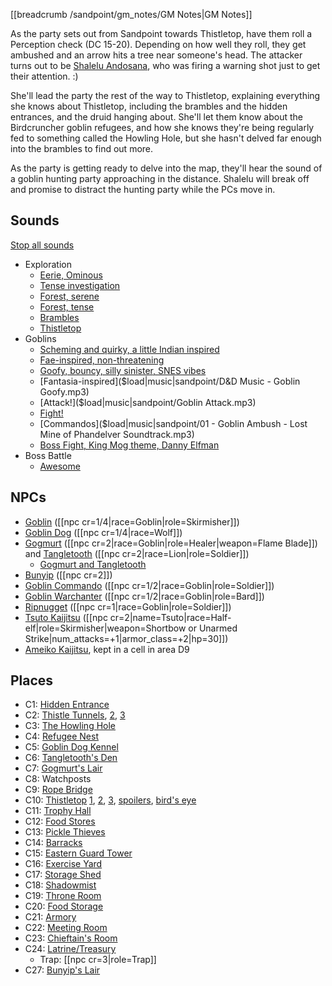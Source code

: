 [[breadcrumb /sandpoint/gm_notes/GM Notes|GM Notes]]

<script type="module">
    import {init_links} from "/static/js/common/visual_aid_backend.js";
    init_links();
</script>


As the party sets out from Sandpoint towards Thistletop, have them roll a Perception check (DC 15-20). Depending on how well they roll, they get ambushed and an arrow hits a tree near someone's head. The attacker turns out to be [Shalelu Andosana](^sandpoint/shalelu_andosana.jpg), who was firing a warning shot just to get their attention. :)

She'll lead the party the rest of the way to Thistletop, explaining everything she knows about Thistletop, including the brambles and the hidden entrances, and the druid hanging about. She'll let them know about the Birdcruncher goblin refugees, and how she knows they're being regularly fed to something called the Howling Hole, but she hasn't delved far enough into the brambles to find out more.

As the party is getting ready to delve into the map, they'll hear the sound of a goblin hunting party approaching in the distance. Shalelu will break off and promise to distract the hunting party while the PCs move in.

## Sounds

[Stop all sounds]($stop|all|none)

* Exploration
  * [Eerie, Ominous]($load|music|arr/BGM_EX2_Dan_D01.mp3)
  * [Tense investigation]($load|music|arr/BGM_EX2_EU_Dungeon.mp3)
  * [Forest, serene]($load|music|arr/BGM_Field_Gri_02.mp3)
  * [Forest, tense]($load|music|arr/BGM_ORCH_055-Landlords.mp3)
  * [Brambles]($load|music|arr/BGM_LoV_Boss04.mp3)
  * [Thistletop]($load|music|arr/BGM_EX3_MYC_03.mp3)
* Goblins
  * [Scheming and quirky, a little Indian inspired]($load|music|arr/BGM_Field_BanColony_Kobold.mp3)
  * [Fae-inspired, non-threatening]($load|music|arr/BGM_Field_BanColony_Sylph.mp3)
  * [Goofy, bouncy, silly sinister, SNES vibes]($load|music|arr/BGM_EX2_AOZ_Battle03.mp3)
  * [Fantasia-inspired]($load|music|sandpoint/D&D Music - Goblin Goofy.mp3)
  * [Attack!]($load|music|sandpoint/Goblin Attack.mp3)
  * [Fight!]($load|music|arr/BGM_Event_Enkidu.mp3)
  * [Commandos]($load|music|sandpoint/01 - Goblin Ambush - Lost Mine of Phandelver Soundtrack.mp3)
  * [Boss Fight, King Mog theme, Danny Elfman]($load|music|arr/BGM_Ban_Moogle_Goku.mp3)
* Boss Battle
  * [Awesome]($load|music|arr/BGM_EX2_Dan_D11.mp3)

## NPCs

* [Goblin](^sandpoint/goblin_2.png) ([[npc cr=1/4|race=Goblin|role=Skirmisher]])
* [Goblin Dog](^sandpoint/goblin_dog.jpg) ([[npc cr=1/4|race=Wolf]])
* [Gogmurt](^sandpoint/gogmurt.jpg) ([[npc cr=2|race=Goblin|role=Healer|weapon=Flame Blade]]) and [Tangletooth](^sandpoint/tangletooth.jpg) ([[npc cr=2|race=Lion|role=Soldier]])
  * [Gogmurt and Tangletooth](^sandpoint/gogmurt_and_tangletooth.png)
* [Bunyip](^sandpoint/bunyip.png) ([[npc cr=2]])
* [Goblin Commando](^sandpoint/goblin_rider.jpg) ([[npc cr=1/2|race=Goblin|role=Soldier]])
* [Goblin Warchanter](^sandpoint/goblin_warsinger.jpg) ([[npc cr=1/2|race=Goblin|role=Bard]])
* [Ripnugget](^sandpoint/ripnugget.jpg) ([[npc cr=1|race=Goblin|role=Soldier]])
* [Tsuto Kaijitsu](^sandpoint/tsuto_kaijitsu.jpg) ([[npc cr=2|name=Tsuto|race=Half-elf|role=Skirmisher|weapon=Shortbow or Unarmed Strike|num_attacks=+1|armor_class=+2|hp=30]])
* [Ameiko Kaijitsu](^sandpoint/ameiko_kaijitsu_2.jpg), kept in a cell in area D9

## Places

* C1: [Hidden Entrance](^sandpoint/brambles_hidden_entrance.png)
* C2: [Thistle Tunnels](^sandpoint/thistle_tunnels_1.png), [2](^sandpoint/thistle_tunnels_2.png), [3](^sandpoint/thistle_tunnels_3.png) 
* C3: [The Howling Hole](^sandpoint/howling_hole.png)
* C4: [Refugee Nest](^sandpoint/refugee_nest.png)
* C5: [Goblin Dog Kennel](^sandpoint/goblin_dog_kennel.png)
* C6: [Tangletooth's Den](^sandpoint/tangletooths_den.png)
* C7: [Gogmurt's Lair](^sandpoint/gogmurts_lair.png)
* C8: Watchposts
* C9: [Rope Bridge](^sandpoint/thistletop_rope_bridge.png)
* C10: [Thistletop](^sandpoint/thistletop_minecraft.jpg) [1](^sandpoint/thistletop_1.png), [2](^sandpoint/thistletop_2.png), [3](^sandpoint/thistletop_3.png), [spoilers](^sandpoint/thistletop_spoilers.jpg), [bird's eye](^sandpoint/thistletop_birds_eye.jpg)
* C11: [Trophy Hall](^sandpoint/thistletop_tropy_hall.png)
* C12: [Food Stores](^sandpoint/thistletop_food_stores.png)
* C13: [Pickle Thieves](^sandpoint/thistletop_guard_tower.png)
* C14: [Barracks](^sandpoint/thistletop_barracks.png)
* C15: [Eastern Guard Tower](^sandpoint/thistletop_guard_tower.png)
* C16: [Exercise Yard](^sandpoint/thistletop_exercise_yard.png)
* C17: [Storage Shed](^sandpoint/thistletop_storage_shed.png)
* C18: [Shadowmist](^sandpoint/shadowmist.png)
* C19: [Throne Room](^sandpoint/thistletop_throne_room.png)
* C20: [Food Storage](^sandpoint/thistletop_food_storage.png)
* C21: [Armory](^sandpoint/thistletop_armory.png)
* C22: [Meeting Room](^sandpoint/thistletop_meeting_room.png)
* C23: [Chieftain's Room](^sandpoint/thistletop_chieftains_room.png)
* C24: [Latrine/Treasury](^sandpoint/thistletop_treasury.png)
  * Trap: [[npc cr=3|role=Trap]]
* C27: [Bunyip's Lair](^sandpoint/thistletop_bunyips_lair.png)
